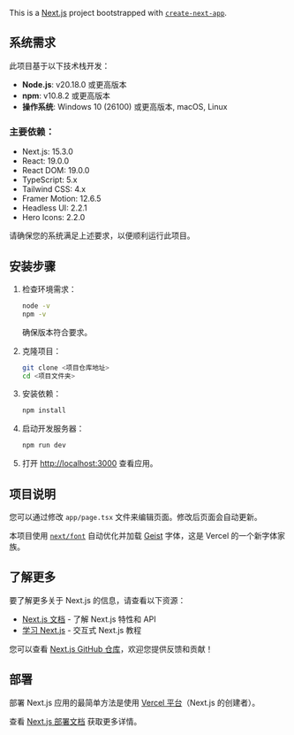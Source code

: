 This is a [Next.js](https://nextjs.org) project bootstrapped with [`create-next-app`](https://nextjs.org/docs/app/api-reference/cli/create-next-app).

## 系统需求

此项目基于以下技术栈开发：

- **Node.js**: v20.18.0 或更高版本
- **npm**: v10.8.2 或更高版本
- **操作系统**: Windows 10 (26100) 或更高版本, macOS, Linux

### 主要依赖：
- Next.js: 15.3.0
- React: 19.0.0
- React DOM: 19.0.0
- TypeScript: 5.x
- Tailwind CSS: 4.x
- Framer Motion: 12.6.5
- Headless UI: 2.2.1
- Hero Icons: 2.2.0

请确保您的系统满足上述要求，以便顺利运行此项目。

## 安装步骤

1. 检查环境需求：
   ```bash
   node -v
   npm -v
   ```
   确保版本符合要求。

2. 克隆项目：
   ```bash
   git clone <项目仓库地址>
   cd <项目文件夹>
   ```

3. 安装依赖：
   ```bash
   npm install
   ```

4. 启动开发服务器：
   ```bash
   npm run dev
   ```

5. 打开 [http://localhost:3000](http://localhost:3000) 查看应用。

## 项目说明

您可以通过修改 `app/page.tsx` 文件来编辑页面。修改后页面会自动更新。

本项目使用 [`next/font`](https://nextjs.org/docs/app/building-your-application/optimizing/fonts) 自动优化并加载 [Geist](https://vercel.com/font) 字体，这是 Vercel 的一个新字体家族。

## 了解更多

要了解更多关于 Next.js 的信息，请查看以下资源：

- [Next.js 文档](https://nextjs.org/docs) - 了解 Next.js 特性和 API
- [学习 Next.js](https://nextjs.org/learn) - 交互式 Next.js 教程

您可以查看 [Next.js GitHub 仓库](https://github.com/vercel/next.js)，欢迎您提供反馈和贡献！

## 部署

部署 Next.js 应用的最简单方法是使用 [Vercel 平台](https://vercel.com/new?utm_medium=default-template&filter=next.js&utm_source=create-next-app&utm_campaign=create-next-app-readme)（Next.js 的创建者）。

查看 [Next.js 部署文档](https://nextjs.org/docs/app/building-your-application/deploying) 获取更多详情。
